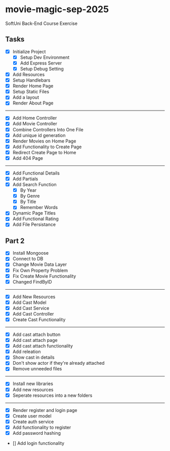 # movie-magic-sep-2025
SoftUni Back-End Course Exercise

## Tasks

- [x] Initialize Project
    - [x] Setup Dev Environment
    - [x] Add Express Server
    - [x] Setup Debug Setting
- [x] Add Resources
- [x] Setup Handlebars
- [x] Render Home Page
- [x] Setup Static Files
- [x] Add a layout
- [x] Render About Page
---
- [x] Add Home Controller
- [x] Add Movie Controller
- [x] Combine Controllers Into One File
- [x] Add unique id generation
- [x] Render Movies on Home Page
- [x] Add Functionality to Create Page
- [x] Redirect Create Page to Home
- [x] Add 404 Page
---
- [x] Add Functional Details
- [x] Add Partials
- [x] Add Search Function
    - [x] By Year
    - [x] By Genre
    - [x] By Title
    - [x] Remember Words
- [x] Dynamic Page Titles
- [x] Add Functional Rating
- [x] Add File Persistance

## Part 2
- [x] Install Mongoose
- [x] Connect to DB
- [x] Change Movie Data Layer
- [x] Fix Own Property Problem
- [x] Fix Create Movie Functionality
- [x] Changed FindByID
---
- [x] Add New Resources
- [x] Add Cast Model
- [x] Add Cast Service
- [x] Add Cast Controller
- [x] Create Cast Functionality
---
- [x] Add cast attach button
- [x] Add cast attach page
- [x] Add cast attach functionality
- [x] Add releation
- [x] Show cast in details
- [x] Don't show actor if they're already attached
- [x] Remove unneeded files
---
- [x] Install new libraries
- [x] Add new resources
- [x] Seperate resources into a new folders
---
- [x] Render register and login page
- [x] Create user model
- [x] Create auth service
- [x] Add functionality to register
- [x] Add password hashing
- [] Add login functionality
